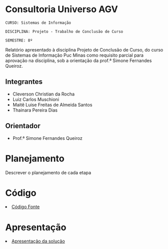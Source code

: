 # Consultoria Universo AGV

`CURSO: Sistemas de Informação`

`DISCIPLINA: Projeto - Trabalho de Conclusão de Curso`

`SEMESTRE: 8º`

Relatório apresentado à disciplina Projeto de Conclusão de Curso, do curso de Sistemas de Informação Puc Minas como requisito parcial para aprovação na disciplina, sob a orientação da prof.ª Simone Fernandes Queiroz.

## Integrantes

* Cleverson Christian da Rocha
* Luiz Carlos Muschioni
* Maitê Luise Freitas de Almeida Santos
* Thainara Pereira Dias


## Orientador

* Prof.ª Simone Fernandes Queiroz

# Planejamento

Descrever o planejamento de cada etapa       

# Código

<li><a href="src/README.md"> Código Fonte</a></li>

# Apresentação

<li><a href="presentation/README.md"> Apresentação da solução</a></li>
